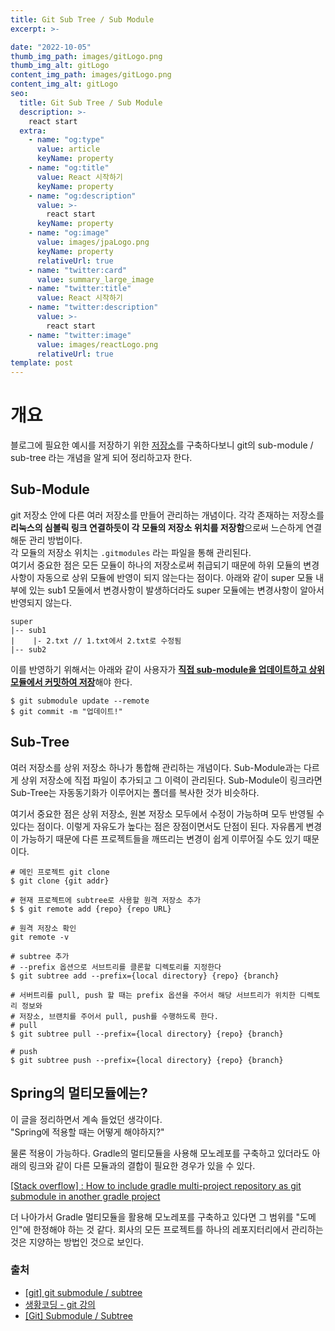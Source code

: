 ```yaml
---
title: Git Sub Tree / Sub Module
excerpt: >-

date: "2022-10-05"
thumb_img_path: images/gitLogo.png
thumb_img_alt: gitLogo
content_img_path: images/gitLogo.png
content_img_alt: gitLogo
seo:
  title: Git Sub Tree / Sub Module
  description: >-
    react start
  extra:
    - name: "og:type"
      value: article
      keyName: property
    - name: "og:title"
      value: React 시작하기
      keyName: property
    - name: "og:description"
      value: >-
        react start
      keyName: property
    - name: "og:image"
      value: images/jpaLogo.png
      keyName: property
      relativeUrl: true
    - name: "twitter:card"
      value: summary_large_image
    - name: "twitter:title"
      value: React 시작하기
    - name: "twitter:description"
      value: >-
        react start
    - name: "twitter:image"
      value: images/reactLogo.png
      relativeUrl: true
template: post
---
```



# 개요
블로그에 필요한 예시를 저장하기 위한 [저장소](https://github.com/sysnar/blog-codes)를 구축하다보니 git의 sub-module / sub-tree 라는 개념을 알게 되어 정리하고자 한다.

## Sub-Module 
git 저장소 안에 다른 여러 저장소를 만들어 관리하는 개념이다. 각각 존재하는 저장소를 **리눅스의 심볼릭 링크 연결하듯이 각 모듈의 저장소 위치를 저장함**으로써 느슨하게 연결해둔 관리 방법이다.  
각 모듈의 저장소 위치는 `.gitmodules` 라는 파일을 통해 관리된다.  
여기서 중요한 점은 모든 모듈이 하나의 저장소로써 취급되기 때문에 하위 모듈의 변경사항이 자동으로 상위 모듈에 반영이 되지 않는다는 점이다.
아래와 같이 super 모듈 내부에 있는 sub1 모둘에서 변경사항이 발생하더라도 super 모듈에는 변경사항이 알아서 반영되지 않는다.

```
super
|-- sub1 
|    |- 2.txt // 1.txt에서 2.txt로 수정됨
|-- sub2
```

이를 반영하기 위해서는 아래와 같이 사용자가 <u>**직접 sub-module을 업데이트하고 상위모듈에서 커밋하여 저장**</u>해야 한다.
```
$ git submodule update --remote
$ git commit -m "업데이트!"
```

## Sub-Tree
여러 저장소를 상위 저장소 하나가 통합해 관리하는 개념이다. Sub-Module과는 다르게 상위 저장소에 직접 파일이 추가되고 그 이력이 관리된다. Sub-Module이 링크라면 Sub-Tree는 자동동기화가 이루어지는 폴더를 복사한 것가 비슷하다.

여기서 중요한 점은 상위 저장소, 원본 저장소 모두에서 수정이 가능하며 모두 반영될 수 있다는 점이다. 이렇게 자유도가 높다는 점은 장점이면서도 단점이 된다. 자유롭게 변경이 가능하기 때문에 다른 프로젝트들을 깨뜨리는 변경이 쉽게 이루어질 수도 있기 때문이다.
```
# 메인 프로젝트 git clone
$ git clone {git addr}

# 현재 프로젝트에 subtree로 사용할 원격 저장소 추가
$ $ git remote add {repo} {repo URL}

# 원격 저장소 확인
git remote -v

# subtree 추가
# --prefix 옵션으로 서브트리를 클론할 디렉토리를 지정한다
$ git subtree add --prefix={local directory} {repo} {branch}

# 서버트리를 pull, push 할 때는 prefix 옵션을 주어서 해당 서브트리가 위치한 디렉토리 정보와
# 저장소, 브랜치를 주어서 pull, push를 수행하도록 한다.
# pull
$ git subtree pull --prefix={local directory} {repo} {branch}

# push
$ git subtree push --prefix={local directory} {repo} {branch}
```

## Spring의 멀티모듈에는?
이 글을 정리하면서 계속 들었던 생각이다.   
"Spring에 적용할 때는 어떻게 해야하지?"

물론 적용이 가능하다. Gradle의 멀티모듈을 사용해 모노레포를 구축하고 있더라도 아래의 링크와 같이 다른 모듈과의 결합이 필요한 경우가 있을 수 있다. 

[[Stack overflow] : How to include gradle multi-project repository as git submodule in another gradle project](https://stackoverflow.com/questions/57858898/how-to-include-gradle-multi-project-repository-as-git-submodule-in-another-gradl)

더 나아가서 Gradle 멀티모듈을 활용해 모노레포를 구축하고 있다면 그 범위를 "도메인"에 한정해야 하는 것 같다. 회사의 모든 프로젝트를 하나의 레포지터리에서 관리하는 것은 지양하는 방법인 것으로 보인다.


### 출처 
- [[git] git submodule / subtree](https://jammdev.tistory.com/111)
- [생황코딩 - git 강의](https://www.youtube.com/watch?v=TAe4uZqYt6c)
- [[Git] Submodule / Subtree](https://machine-geon.tistory.com/167)
